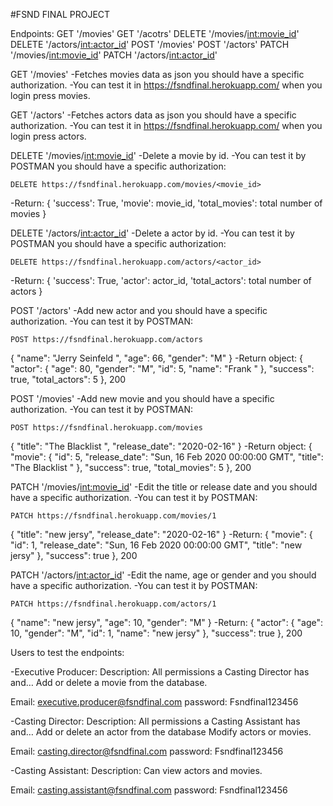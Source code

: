 #FSND FINAL PROJECT


Endpoints:
GET '/movies'
GET '/acotrs'
DELETE '/movies/<int:movie_id>'
DELETE '/actors/<int:actor_id>'
POST '/movies'
POST '/actors'
PATCH '/movies/<int:movie_id>'
PATCH '/actors/<int:actor_id>'

GET '/movies'
-Fetches movies data as json you should have a specific authorization.
-You can test it in https://fsndfinal.herokuapp.com/ when you login press movies.

GET '/actors'
-Fetches actors data as json you should have a specific authorization.
-You can test it in https://fsndfinal.herokuapp.com/ when you login press actors.

DELETE '/movies/<int:movie_id>'
-Delete a movie by id.
-You can test it by POSTMAN you should have a specific authorization: 
```
DELETE https://fsndfinal.herokuapp.com/movies/<movie_id>
```
-Return: 
{
    'success': True,
    'movie': movie_id,
    'total_movies': total number of movies
}

DELETE '/actors/<int:actor_id>'
-Delete a actor by id.
-You can test it by POSTMAN you should have a specific authorization: 
```
DELETE https://fsndfinal.herokuapp.com/actors/<actor_id>
```
-Return: 
{
    'success': True,
    'actor': actor_id,
    'total_actors': total number of actors
}

POST '/actors'
-Add new actor and you should have a specific authorization.
-You can test it by POSTMAN:
```
POST https://fsndfinal.herokuapp.com/actors
```
{
    "name": "Jerry Seinfeld ",
    "age": 66,
    "gender": "M"
}
-Return object:
{
    "actor": {
      "age": 80,
      "gender": "M",
      "id": 5,
      "name": "Frank "
    },
    "success": true,
    "total_actors": 5
  },
  200

POST '/movies'
-Add new movie and you should have a specific authorization.
-You can test it by POSTMAN:
```
POST https://fsndfinal.herokuapp.com/movies
```
{
    "title": "The Blacklist ",
    "release_date": "2020-02-16"
}
-Return object:
{
    "movie": {
      "id": 5,
      "release_date": "Sun, 16 Feb 2020 00:00:00 GMT",
      "title": "The Blacklist "
    },
    "success": true,
    "total_movies": 5
  },
  200

PATCH '/movies/<int:movie_id>'
-Edit the title or release date and you should have a specific authorization.
-You can test it by POSTMAN:
```
PATCH https://fsndfinal.herokuapp.com/movies/1
```
{
    "title": "new jersy",
    "release_date": "2020-02-16"
}
-Return:
{
    "movie": {
      "id": 1,
      "release_date": "Sun, 16 Feb 2020 00:00:00 GMT",
      "title": "new jersy"
    },
    "success": true
  },
  200

PATCH '/actors/<int:actor_id>'
-Edit the name, age or gender and you should have a specific authorization.
-You can test it by POSTMAN:
```
PATCH https://fsndfinal.herokuapp.com/actors/1
```
{
    "name": "new jersy",
    "age": 10,
    "gender": "M"
}
-Return:
{
    "actor": {
      "age": 10,
      "gender": "M",
      "id": 1,
      "name": "new jersy"
    },
    "success": true
  },
  200


Users to test the endpoints:

-Executive Producer:
Description: All permissions a Casting Director has and… Add or delete a movie from the database.

Email:
executive.producer@fsndfinal.com
password:
Fsndfinal123456

-Casting Director:
Description: All permissions a Casting Assistant has and… Add or delete an actor from the database Modify actors or movies.

Email:
casting.director@fsndfinal.com
password:
Fsndfinal123456

-Casting Assistant:
Description: Can view actors and movies.

Email:
casting.assistant@fsndfinal.com
password:
Fsndfinal123456